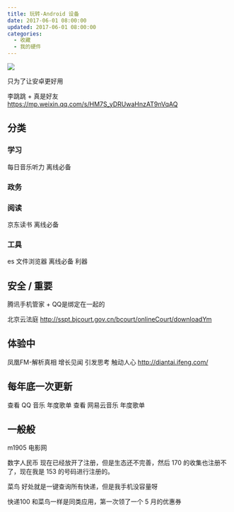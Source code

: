 ```yaml
---
title: 玩转-Android 设备
date: 2017-06-01 08:00:00
updated: 2017-06-01 08:00:00
categories:
  - 收藏
  - 我的硬件
---
```


![](/images/收藏-我的硬件/玩转-Android-设备/1662509-3b1988671c31fc11.png)

只为了让安卓更好用

李跳跳 + 真是好友
<https://mp.weixin.qq.com/s/HM7S_yDRUwaHnzAT9nVqAQ>

## 分类

### 学习

每日音乐听力 离线必备

### 政务

### 阅读

京东读书 离线必备

### 工具

es 文件浏览器 离线必备 利器

## 安全 / 重要

腾讯手机管家 + QQ是绑定在一起的

北京云法庭
<http://sspt.bjcourt.gov.cn/bcourt/onlineCourt/downloadYm>

## 体验中

凤凰FM-解析真相 增长见闻 引发思考 触动人心
<http://diantai.ifeng.com/>

## 每年底一次更新

查看 QQ 音乐 年度歌单
查看 网易云音乐 年度歌单

## 一般般

m1905 电影网

数字人民币
现在已经放开了注册，但是生态还不完善，然后 170 的收集也注册不了，现在我是 153 的号码进行注册的。

菜鸟
好处就是一键查询所有快递，但是我手机没容量呀

快递100
和菜鸟一样是同类应用，第一次领了一个 5 月的优惠券
